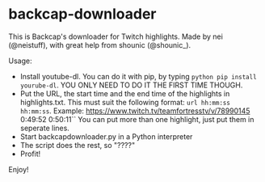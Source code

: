 # backcap-downloader

This is Backcap's downloader for Twitch highlights.
Made by nei (@neistuff), with great help from shounic (@shounic_).

Usage:
* Install youtube-dl.
	You can do it with pip, by typing `python pip install yourube-dl`.
	YOU ONLY NEED TO DO IT THE FIRST TIME THOUGH.
* Put the URL, the start time and the end time of the highlights in highlights.txt.
	This must suit the following format: `url hh:mm:ss hh:mm:ss`. Example: https://www.twitch.tv/teamfortresstv/v/78990145 0:49:52 0:50:11``
	You can put more than one highlight, just put them in seperate lines.
* Start backcapdownloader.py in a Python interpreter
* The script does the rest, so "????"
* Profit!
	
Enjoy!